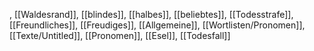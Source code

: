 , [[Waldesrand]], [[blindes]], [[halbes]], [[beliebtes]], [[Todesstrafe]], [[Freundliches]], [[Freudiges]], [[Allgemeine]], [[Wortlisten/Pronomen]], [[Texte/Untitled]], [[Pronomen]], [[Esel]], [[Todesfall]]